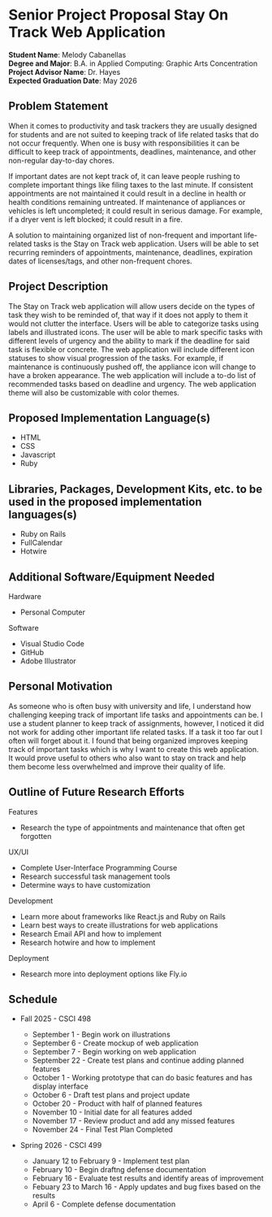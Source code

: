 Senior Project Proposal Stay On Track Web Application
===================================================

**Student Name**: Melody Cabanellas  
**Degree and Major**: B.A. in Applied Computing: Graphic Arts Concentration  
**Project Advisor Name**: Dr. Hayes  
**Expected Graduation Date**: May 2026 


Problem Statement
-----------------

When it comes to productivity and task trackers they are usually designed for 
students and are not suited to keeping track of life related tasks that do not 
occur frequently. When one is busy with responsibilities it can be difficult to 
keep track of appointments, deadlines, maintenance, and other non-regular 
day-to-day chores. 

If important dates are not kept track of, it can leave people rushing to complete
important things like filing taxes to the last minute. If consistent 
appointments are not maintained it could result in a decline in health or
health conditions remaining untreated. If maintenance of appliances or vehicles
is left uncompleted; it could result in serious damage. For example, if a dryer
vent is left blocked; it could result in a fire. 

A solution to maintaining organized list of non-frequent and important 
life-related tasks is the Stay on Track web application. Users will be able to 
set recurring reminders of appointments, maintenance, deadlines, expiration dates
of licenses/tags, and other non-frequent chores.

Project Description
-------------------

The Stay on Track web application will allow users decide on the types of task 
they wish to be reminded of, that way if it does not apply to them it would not
clutter the interface. Users will be able to categorize tasks using labels and 
illustrated icons. The user will be able to mark specific tasks with different 
levels of urgency and the ability to mark if the deadline for said task is 
flexible or concrete. The web application will include different icon statuses 
to show visual progression of the tasks. For example, if maintenance is
continuously pushed off, the appliance icon will change to have a broken 
appearance. The web application will include a to-do list of recommended tasks
based on deadline and urgency. The web application theme will also be 
customizable with color themes.


Proposed Implementation Language(s) 
-----------------------------------

*   HTML
*   CSS
*   Javascript
*   Ruby


Libraries, Packages, Development Kits, etc. to be used in the proposed implementation languages(s)
--------------------------------------------------------------------------------------------------

*   Ruby on Rails
*   FullCalendar
*   Hotwire

Additional Software/Equipment Needed
------------------------------------

Hardware
*   Personal Computer

Software
*   Visual Studio Code
*   GitHub
*   Adobe Illustrator

Personal Motivation
-------------------

As someone who is often busy with university and life, I understand how 
challenging keeping track of important life tasks and appointments can be. I 
use a student planner to keep track of assignments, however, I noticed it did
not work for adding other important life related tasks. If a task it too far out
I often will forget about it. I found that being organized improves keeping 
track of important tasks which is why I want to create this web application. It 
would prove useful to others who also want to stay on track and help them become
less overwhelmed and improve their quality of life. 

Outline of Future Research Efforts
----------------------------------
Features
*   Research the type of appointments and maintenance that often get forgotten

UX/UI
*   Complete User-Interface Programming Course
*   Research successful task management tools
*   Determine ways to have customization

Development 
*   Learn more about frameworks like React.js and Ruby on Rails
*   Learn best ways to create illustrations for web applications
*   Research Email API and how to implement
*   Research hotwire and how to implement

Deployment
*   Research more into deployment options like Fly.io

Schedule
--------

*   Fall 2025 - CSCI 498
    -   September 1 - Begin work on illustrations
    -   September 6 - Create mockup of web application
    -   September 7 - Begin working on web application
    -   September 22 - Create test plans and continue adding planned features
    -   October 1 - Working prototype that can do basic features and has display interface
    -   October 6 - Draft test plans and project update
    -   October 20 -  Product with half of planned features
    -   November 10 - Initial date for all features added
    -   November 17 - Review product and add any missed features
    -   November 24 - Final Test Plan Completed

*   Spring 2026 - CSCI 499
    -   January 12 to February 9 - Implement test plan
    -   February 10 - Begin draftng defense documentation
    -   February 16 - Evaluate test results and identify areas of improvement
    -   Febuary 23 to March 16 - Apply updates and bug fixes based on the results
    -   April 6 - Complete defense documentation
